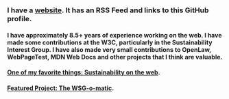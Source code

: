 ### I have a [website](https://morganwebdev.org). It has an RSS Feed and links to this GitHub profile.

#### I have approximately 8.5+ years of experience working on the web. I have made some contributions at the W3C, particularly in the Sustainability Interest Group. I have also made very small contributions to OpenLaw, WebPageTest, MDN Web Docs and other projects that I think are valuable.

#### [One of my favorite things: Sustainability on the web](https://github.com/w3c/sustainableweb-wsg).

#### [Featured Project: The WSG-o-matic](https://wsg-o-matic.com/).
